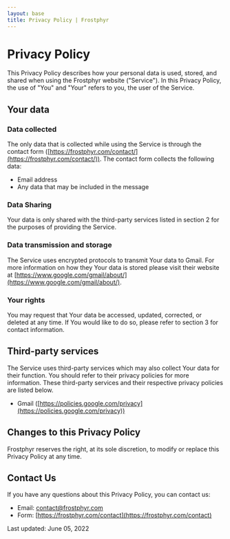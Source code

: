 ```yaml
---
layout: base
title: Privacy Policy | Frostphyr
---
```


# Privacy Policy

This Privacy Policy describes how your personal data is used, stored, and shared when using the Frostphyr website ("Service"). In this Privacy Policy, the use of "You" and "Your" refers to you, the user of the Service.

## Your data

### Data collected

The only data that is collected while using the Service is through the contact form ([https://frostphyr.com/contact/](https://frostphyr.com/contact/)). The contact form collects the following data:

- Email address
- Any data that may be included in the message

### Data Sharing

Your data is only shared with the third-party services listed in section 2 for the purposes of providing the Service.

### Data transmission and storage

The Service uses encrypted protocols to transmit Your data to Gmail. For more information on how they Your data is stored please visit their website at [https://www.google.com/gmail/about/](https://www.google.com/gmail/about/).

### Your rights

You may request that Your data be accessed, updated, corrected, or deleted at any time. If You would like to do so, please refer to section 3 for contact information.

## Third-party services

The Service uses third-party services which may also collect Your data for their function. You should refer to their privacy policies for more information. These third-party services and their respective privacy policies are listed below.

- Gmail ([https://policies.google.com/privacy](https://policies.google.com/privacy))

## Changes to this Privacy Policy

Frostphyr reserves the right, at its sole discretion, to modify or replace this Privacy Policy at any time.

## Contact Us

If you have any questions about this Privacy Policy, you can contact us:
- Email: [contact@frostphyr.com](mailto:contact@frostphyr.com)
- Form: [https://frostphyr.com/contact](https://frostphyr.com/contact)

Last updated: June 05, 2022
